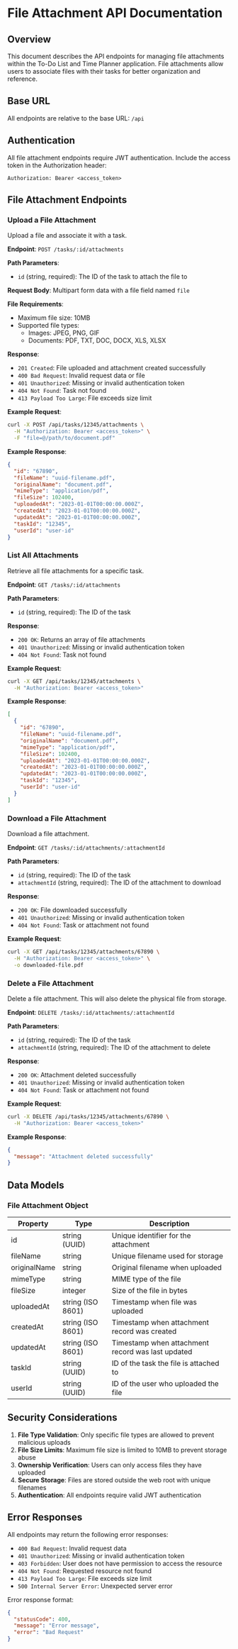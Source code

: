 # File Attachment API Documentation

## Overview

This document describes the API endpoints for managing file attachments within the To-Do List and Time Planner application. File attachments allow users to associate files with their tasks for better organization and reference.

## Base URL

All endpoints are relative to the base URL: `/api`

## Authentication

All file attachment endpoints require JWT authentication. Include the access token in the Authorization header:

```
Authorization: Bearer <access_token>
```

## File Attachment Endpoints

### Upload a File Attachment

Upload a file and associate it with a task.

**Endpoint**: `POST /tasks/:id/attachments`

**Path Parameters**:
- `id` (string, required): The ID of the task to attach the file to

**Request Body**:
Multipart form data with a file field named `file`

**File Requirements**:
- Maximum file size: 10MB
- Supported file types:
  - Images: JPEG, PNG, GIF
  - Documents: PDF, TXT, DOC, DOCX, XLS, XLSX

**Response**:
- `201 Created`: File uploaded and attachment created successfully
- `400 Bad Request`: Invalid request data or file
- `401 Unauthorized`: Missing or invalid authentication token
- `404 Not Found`: Task not found
- `413 Payload Too Large`: File exceeds size limit

**Example Request**:
```bash
curl -X POST /api/tasks/12345/attachments \
  -H "Authorization: Bearer <access_token>" \
  -F "file=@/path/to/document.pdf"
```

**Example Response**:
```json
{
  "id": "67890",
  "fileName": "uuid-filename.pdf",
  "originalName": "document.pdf",
  "mimeType": "application/pdf",
  "fileSize": 102400,
  "uploadedAt": "2023-01-01T00:00:00.000Z",
  "createdAt": "2023-01-01T00:00:00.000Z",
  "updatedAt": "2023-01-01T00:00:00.000Z",
  "taskId": "12345",
  "userId": "user-id"
}
```

### List All Attachments

Retrieve all file attachments for a specific task.

**Endpoint**: `GET /tasks/:id/attachments`

**Path Parameters**:
- `id` (string, required): The ID of the task

**Response**:
- `200 OK`: Returns an array of file attachments
- `401 Unauthorized`: Missing or invalid authentication token
- `404 Not Found`: Task not found

**Example Request**:
```bash
curl -X GET /api/tasks/12345/attachments \
  -H "Authorization: Bearer <access_token>"
```

**Example Response**:
```json
[
  {
    "id": "67890",
    "fileName": "uuid-filename.pdf",
    "originalName": "document.pdf",
    "mimeType": "application/pdf",
    "fileSize": 102400,
    "uploadedAt": "2023-01-01T00:00:00.000Z",
    "createdAt": "2023-01-01T00:00:00.000Z",
    "updatedAt": "2023-01-01T00:00:00.000Z",
    "taskId": "12345",
    "userId": "user-id"
  }
]
```

### Download a File Attachment

Download a file attachment.

**Endpoint**: `GET /tasks/:id/attachments/:attachmentId`

**Path Parameters**:
- `id` (string, required): The ID of the task
- `attachmentId` (string, required): The ID of the attachment to download

**Response**:
- `200 OK`: File downloaded successfully
- `401 Unauthorized`: Missing or invalid authentication token
- `404 Not Found`: Task or attachment not found

**Example Request**:
```bash
curl -X GET /api/tasks/12345/attachments/67890 \
  -H "Authorization: Bearer <access_token>" \
  -o downloaded-file.pdf
```

### Delete a File Attachment

Delete a file attachment. This will also delete the physical file from storage.

**Endpoint**: `DELETE /tasks/:id/attachments/:attachmentId`

**Path Parameters**:
- `id` (string, required): The ID of the task
- `attachmentId` (string, required): The ID of the attachment to delete

**Response**:
- `200 OK`: Attachment deleted successfully
- `401 Unauthorized`: Missing or invalid authentication token
- `404 Not Found`: Task or attachment not found

**Example Request**:
```bash
curl -X DELETE /api/tasks/12345/attachments/67890 \
  -H "Authorization: Bearer <access_token>"
```

**Example Response**:
```json
{
  "message": "Attachment deleted successfully"
}
```

## Data Models

### File Attachment Object

| Property | Type | Description |
|----------|------|-------------|
| id | string (UUID) | Unique identifier for the attachment |
| fileName | string | Unique filename used for storage |
| originalName | string | Original filename when uploaded |
| mimeType | string | MIME type of the file |
| fileSize | integer | Size of the file in bytes |
| uploadedAt | string (ISO 8601) | Timestamp when file was uploaded |
| createdAt | string (ISO 8601) | Timestamp when attachment record was created |
| updatedAt | string (ISO 8601) | Timestamp when attachment record was last updated |
| taskId | string (UUID) | ID of the task the file is attached to |
| userId | string (UUID) | ID of the user who uploaded the file |

## Security Considerations

1. **File Type Validation**: Only specific file types are allowed to prevent malicious uploads
2. **File Size Limits**: Maximum file size is limited to 10MB to prevent storage abuse
3. **Ownership Verification**: Users can only access files they have uploaded
4. **Secure Storage**: Files are stored outside the web root with unique filenames
5. **Authentication**: All endpoints require valid JWT authentication

## Error Responses

All endpoints may return the following error responses:

- `400 Bad Request`: Invalid request data
- `401 Unauthorized`: Missing or invalid authentication token
- `403 Forbidden`: User does not have permission to access the resource
- `404 Not Found`: Requested resource not found
- `413 Payload Too Large`: File exceeds size limit
- `500 Internal Server Error`: Unexpected server error

Error response format:
```json
{
  "statusCode": 400,
  "message": "Error message",
  "error": "Bad Request"
}
```